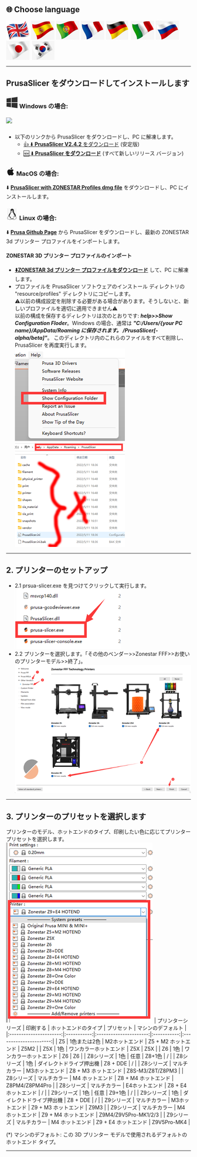 ## <a id="choose-language">:globe_with_meridians: Choose language </a>
[![](../lanpic/EN.png)](https://github.com/ZONESTAR3D/Slicing-Guide/tree/master/PrusaSlicer/install.md)
[![](../lanpic/ES.png)](https://github.com/ZONESTAR3D/Slicing-Guide/tree/master/PrusaSlicer/install-es.md)
[![](../lanpic/PT.png)](https://github.com/ZONESTAR3D/Slicing-Guide/tree/master/PrusaSlicer/install-pt.md)
[![](../lanpic/FR.png)](https://github.com/ZONESTAR3D/Slicing-Guide/tree/master/PrusaSlicer/install-fr.md)
[![](../lanpic/DE.png)](https://github.com/ZONESTAR3D/Slicing-Guide/tree/master/PrusaSlicer/install-de.md)
[![](../lanpic/IT.png)](https://github.com/ZONESTAR3D/Slicing-Guide/tree/master/PrusaSlicer/install-it.md)
[![](../lanpic/RU.png)](https://github.com/ZONESTAR3D/Slicing-Guide/tree/master/PrusaSlicer/install-ru.md)
[![](../lanpic/JP.png)](https://github.com/ZONESTAR3D/Slicing-Guide/tree/master/PrusaSlicer/install-jp.md)
[![](../lanpic/KR.png)](https://github.com/ZONESTAR3D/Slicing-Guide/tree/master/PrusaSlicer/install-kr.md)
<!-- [![](./lanpic/SA.png)](https://github.com/ZONESTAR3D/Slicing-Guide/tree/master/PrusaSlicer/install-ar.md) -->

----
## PrusaSlicer をダウンロードしてインストールします
### ![](./win.jpg) Windows の場合:
##### ![][VIDEO_INSTALL]
   - 以下のリンクから PrusaSlicer をダウンロードし、PC に解凍します。
     - [:+1: :arrow_down: **PrusaSlicer V2.4.2** をダウンロード][PRUSASLICER_242] (安定版)
     - [:new: :arrow_down: **PrusaSlicer をダウンロード**][PRUSASLICER] (すべて新しいリリース バージョン)

   ### ![](./macos.jpg) MacOS の場合:
   :arrow_down: [**PrusaSlicer with ZONESTAR Profiles dmg file**][PRUSASLICER_IMG] をダウンロードし、PC にインストールします。

   ### ![](./linux.jpg) Linux の場合:
   :arrow_down: [**Prusa Github Page**][PRUSASLICER_RELEASE] から PrusaSlicer をダウンロードし、最新の ZONESTAR 3d プリンター プロファイルをインポートします。

#### ZONESTAR 3D プリンター プロファイルのインポート
- [**:arrow_down:ZONESTAR 3d プリンター プロファイルをダウンロード**](./Profiles.zip) して、PC に解凍します。
- プロファイルを PrusaSlicer ソフトウェアのインストール ディレクトリの "resource/profiles" ディレクトリにコピーします。    
:warning:以前の構成設定を削除する必要がある場合があります。そうしないと、新しいプロファイルを適切に適用できません:warning:    
以前の構成を保存するディレクトリは次のとおりです: ***help>>Show Configuration Floder***。Windows の場合、通常は ***"C:/Users/{your PC name}/AppData/Roaming に保存されます。 /PrusaSlicer[-alpha/beta]"***。 このディレクトリ内のこれらのファイルをすべて削除し、PrusaSlicer を再度実行します。    
![0](./pic/0.png) ![1](./pic/1.png)

-----
## 2. プリンターのセットアップ
- 2.1 prsua-slicer.exe を見つけてクリックして実行します。     
![](pic/run1.png)
- 2.2 プリンターを選択します。「その他のベンダー>>Zonestar FFF>>お使いのプリンターモデル>>終了」。    
![](pic/run2.png)

-----
## 3. プリンターのプリセットを選択します
プリンターのモデル、ホットエンドのタイプ、印刷したい色に応じてプリンター プリセットを選択します。
![](pic/run3.png)
| プリンターシリーズ | 印刷する | ホットエンドのタイプ | プリセット | マシンのデフォルト |
|:----------------------:|:-----------:|:----------------------:|:-----------:|:----------------------:|
| Z5 | 1色または2色 | M2ホットエンド | Z5 + M2 ホットエンド | Z5M2 |
| Z5X | 1色 | ワンカラーホットエンド | Z5X | Z5X |
| Z6 | 1色 | ワンカラーホットエンド | Z6 | Z6 |
| Z8シリーズ | 1色 | 任意 | Z8+1色 | / |
| Z8シリーズ | 1色 | ダイレクトドライブ押出機 | Z8 + DDE | / |
| Z8シリーズ | マルチカラー | M3ホットエンド | Z8 + M3 ホットエンド | Z8S-M3/Z8T/Z8PM3 |
| Z8シリーズ | マルチカラー | M4 ホットエンド | Z8 + M4 ホットエンド | Z8PM4/Z8PM4Pro |
| Z8シリーズ | マルチカラー | E4ホットエンド | Z8 + E4 ホットエンド | / |
| Z9シリーズ | 1色 | 任意 | Z9+1色 | / |
| Z9シリーズ | 1色 | ダイレクトドライブ押出機 | Z8 + DDE | / |
| Z9シリーズ | マルチカラー | M3ホットエンド | Z9 + M3 ホットエンド | Z9M3 |
| Z9シリーズ | マルチカラー | M4 ホットエンド | Z9 + M4 ホットエンド | Z9M4/Z9V5Pro-MK1/2/3 |
| Z9シリーズ | マルチカラー | M4 ホットエンド | Z9 + E4 ホットエンド | Z9V5Pro-MK4 |

(*) マシンのデフォルト: この 3D プリンター モデルで使用されるデフォルトのホットエンド タイプ。

-----
[PRUSASLICER_242]: https://github.com/ZONESTAR3D/Slicing-Guide/releases/tag/PrusaSlicer2.4.2
[PRUSASLICER_IMG]: https://github.com/ZONESTAR3D/Slicing-Guide/releases/tag/2.4.2
[PRUSASLICER]: https://github.com/ZONESTAR3D/Slicing-Guide/releases
[PRUSASLICER_RELEASE]: https://github.com/prusa3d/PrusaSlicer/releases
[VIDEO_INSTALL]: https://github.com/ZONESTAR3D/Slicing-Guide/assets/29502731/ce48a22c-a9aa-45e8-8544-c1c67c7cd021